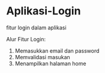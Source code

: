 # Aplikasi-Login
fitur login dalam aplikasi

Alur Fitur Login:
1. Memasukkan email dan password
2. Memvalidasi masukan
3. Menampilkan halaman home
